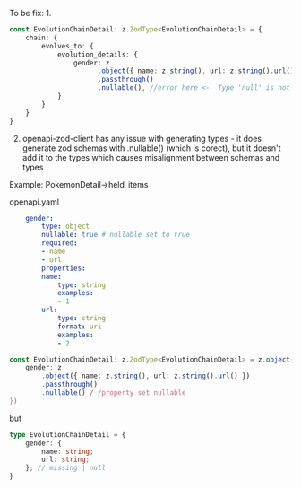 To be fix:
1.
```ts
const EvolutionChainDetail: z.ZodType<EvolutionChainDetail> = {
    chain: {
        evolves_to: {
            evolution_details: {
                gender: z
                      .object({ name: z.string(), url: z.string().url() })
                      .passthrough()
                      .nullable(), //error here <-  Type 'null' is not assignable to type '{ name: string; url: string; }'. 
            }
        }
    }
}
```

2. openapi-zod-client has any issue with generating types - it does generate zod schemas with .nullable() (which is corect), but it doesn't add it to the types which causes misalignment between schemas and types 

Example: 
PokemonDetail->held_items

openapi.yaml
```yaml
    gender:
        type: object
        nullable: true # nullable set to true
        required:
        - name
        - url
        properties:
        name:
            type: string
            examples:
            - 1
        url:
            type: string
            format: uri
            examples:
            - 2
```

```ts
const EvolutionChainDetail: z.ZodType<EvolutionChainDetail> = z.object({
    gender: z
        .object({ name: z.string(), url: z.string().url() })
        .passthrough()
        .nullable() / /property set nullable
})
```

but 

```ts
type EvolutionChainDetail = {
    gender: {
        name: string;
        url: string;
    }; // missing | null
}
```